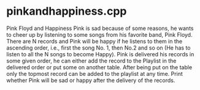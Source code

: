 # pinkandhappiness.cpp
Pink Floyd and Happiness Pink is sad because of some reasons, he wants to cheer up by listening to some songs from his favorite band, Pink Floyd.  There are N records and Pink will be happy if he listens to them in the ascending order, i.e., first the song No. 1, then No.2 and so on (He has to listen to all the N songs to become Happy).  Pink is delivered his records in some given order, he can either add the record to the Playlist in the delivered order or put some on another table. After being put on the table only the topmost record can be added to the playlist at any time.  Print whether Pink will be sad or happy after the delivery of the records. 
